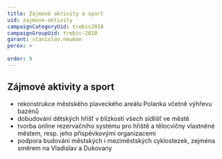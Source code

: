 ```yaml
---
title: Zájmové aktivity a sport
uid: zajmove-aktivity
campaignCategoryUid: trebic2018
campaignGroupUid: trebic-2018
garant: stanislav.neuman
perex: >
  
order: 9
---
```



## Zájmové aktivity a sport

* rekonstrukce městského plaveckého areálu Polanka včetně výhřevu bazénů
* dobudování dětských hřišť v blízkosti všech sídlišť ve městě
* tvorba online rezervačního systému pro hřiště a tělocvičny vlastněné městem, resp. jeho příspěvkovými organizacemi
* podpora budování městských i meziměstských cyklostezek, zejména směrem na Vladislav a Dukovany
